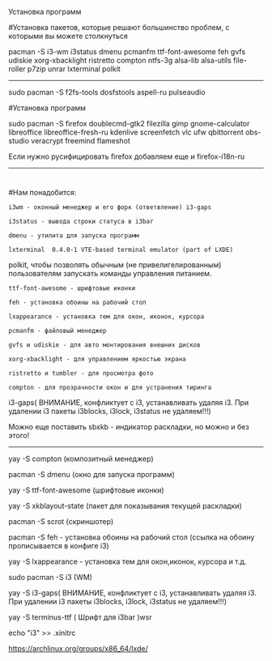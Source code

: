  Установка программ

#Установка пакетов, которые решают большинство проблем, с которыми вы можете столкнуться

pacman -S i3-wm  i3status dmenu pcmanfm ttf-font-awesome feh gvfs udiskie xorg-xbacklight ristretto compton  ntfs-3g alsa-lib alsa-utils file-roller p7zip unrar  lxterminal polkit

---

sudo pacman -S f2fs-tools dosfstools aspell-ru pulseaudio 

#Установка программ

sudo pacman -S firefox doublecmd-gtk2 filezilla gimp gnome-calculator libreoffice libreoffice-fresh-ru kdenlive screenfetch vlc ufw qbittorrent obs-studio veracrypt freemind flameshot

Если нужно русифицировать firefox добавляем еще и  firefox-i18n-ru 

---

#

#Нам понадобится:

    i3wm - оконный менеджер и его форк (ответвление) i3-gaps

    i3status - вывода строки статуса в i3bar

    dmenu - утилита для запуска программ

    lxterminal	0.4.0-1	VTE-based terminal emulator (part of LXDE)

  polkit, чтобы позволять обычным (не привелигелированным) пользователям запускать команды управления питанием.

    ttf-font-awesome - шрифтовые иконки

    feh - установка обоины на рабочий стол

    lxappearance - установка тем для окон, иконок, курсора

    pcmanfm - файловый менеджер

    gvfs и udiskie - для авто монтирования внешних дисков

    xorg-xbacklight - для управлением яркостью экрана

    ristretto и tumbler - для просмотра фото

    compton - для прозрачности окон и для устранения тиринга
    
i3-gaps( ВНИМАНИЕ, конфликтует с i3, устанавливать удаляя i3. При удалении i3 пакеты i3blocks, i3lock, i3status не удаляем!!!)    

Можно еще поставить sbxkb - индикатор раскладки, но можно и без этого!

---

yay -S compton (композитный менеджер) 

pacman -S dmenu (окно для запуска программ)

yay -S ttf-font-awesome (шрифтовые иконки)

yay -S xkblayout-state (пакет для показывания текущей раскладки)

pacman -S scrot (скриншотер)

pacman -S feh - установка обоины на рабочий стол (ссылка на обоину прописывается в конфиге i3)

yay -S lxappearance - установка тем для окон,иконок, курсора и т.д.

sudo pacman -S i3 (WM)

yay -S i3-gaps( ВНИМАНИЕ, конфликтует с i3, устанавливать удаляя i3. При удалении i3 пакеты i3blocks, i3lock, i3status не удаляем!!!)

yay -S terminus-ttf ( Шрифт для i3bar )wsr

echo "i3" >> .xinitrc


https://archlinux.org/groups/x86_64/lxde/


